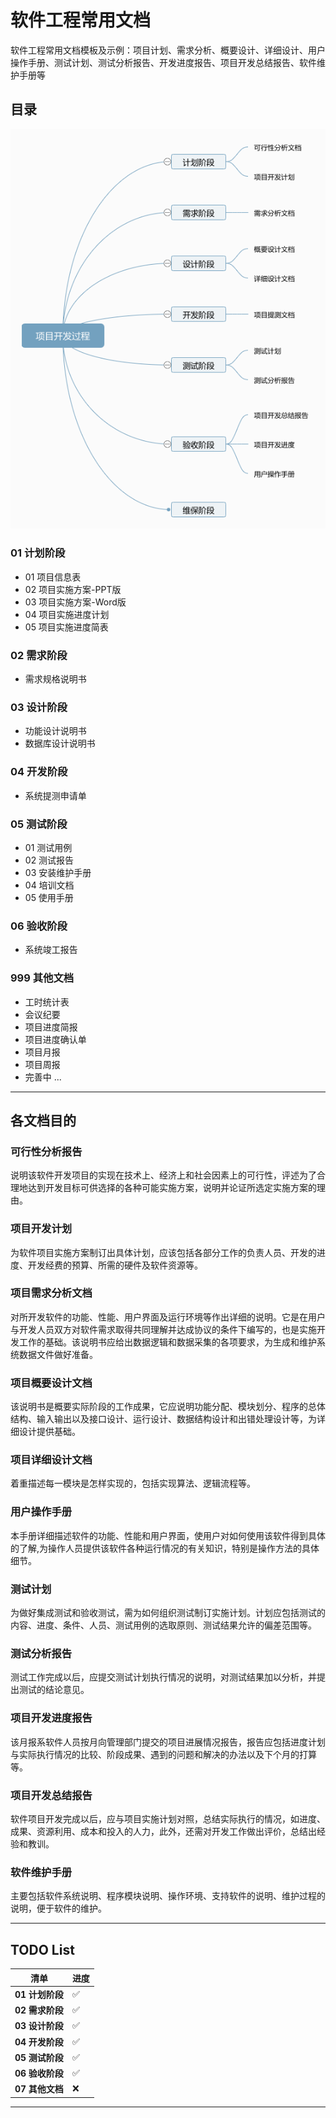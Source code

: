 # 软件工程常用文档

软件工程常用文档模板及示例：项目计划、需求分析、概要设计、详细设计、用户操作手册、测试计划、测试分析报告、开发进度报告、项目开发总结报告、软件维护手册等

## 目录

![avatar](./sp-global.png)

### 01 计划阶段

- 01 项目信息表
- 02 项目实施方案-PPT版
- 03 项目实施方案-Word版
- 04 项目实施进度计划
- 05 项目实施进度简表

### 02 需求阶段

- 需求规格说明书

### 03 设计阶段

- 功能设计说明书
- 数据库设计说明书

### 04 开发阶段

- 系统提测申请单

### 05 测试阶段

- 01 测试用例
- 02 测试报告
- 03 安装维护手册
- 04 培训文档
- 05 使用手册

### 06 验收阶段

- 系统竣工报告

### 999 其他文档

- 工时统计表
- 会议纪要
- 项目进度简报
- 项目进度确认单
- 项目月报
- 项目周报
- 完善中 ...

 ----

## 各文档目的

### 可行性分析报告

说明该软件开发项目的实现在技术上、经济上和社会因素上的可行性，评述为了合理地达到开发目标可供选择的各种可能实施方案，说明并论证所选定实施方案的理由。

### 项目开发计划

为软件项目实施方案制订出具体计划，应该包括各部分工作的负责人员、开发的进度、开发经费的预算、所需的硬件及软件资源等。

### 项目需求分析文档

对所开发软件的功能、性能、用户界面及运行环境等作出详细的说明。它是在用户与开发人员双方对软件需求取得共同理解并达成协议的条件下编写的，也是实施开发工作的基础。该说明书应给出数据逻辑和数据采集的各项要求，为生成和维护系统数据文件做好准备。

### 项目概要设计文档

该说明书是概要实际阶段的工作成果，它应说明功能分配、模块划分、程序的总体结构、输入输出以及接口设计、运行设计、数据结构设计和出错处理设计等，为详细设计提供基础。

### 项目详细设计文档

着重描述每一模块是怎样实现的，包括实现算法、逻辑流程等。

### 用户操作手册

本手册详细描述软件的功能、性能和用户界面，使用户对如何使用该软件得到具体的了解,为操作人员提供该软件各种运行情况的有关知识，特别是操作方法的具体细节。

### 测试计划

为做好集成测试和验收测试，需为如何组织测试制订实施计划。计划应包括测试的内容、进度、条件、人员、测试用例的选取原则、测试结果允许的偏差范围等。

### 测试分析报告

测试工作完成以后，应提交测试计划执行情况的说明，对测试结果加以分析，并提出测试的结论意见。

### 项目开发进度报告

该月报系软件人员按月向管理部门提交的项目进展情况报告，报告应包括进度计划与实际执行情况的比较、阶段成果、遇到的问题和解决的办法以及下个月的打算等。

### 项目开发总结报告

软件项目开发完成以后，应与项目实施计划对照，总结实际执行的情况，如进度、成果、资源利用、成本和投入的人力，此外，还需对开发工作做出评价，总结出经验和教训。

### 软件维护手册

主要包括软件系统说明、程序模块说明、操作环境、支持软件的说明、维护过程的说明，便于软件的维护。

----

## TODO List

  清单 | 进度
  --- | ---
  **01 计划阶段** | ✅
  **02 需求阶段** | ✅
  **03 设计阶段** | ✅
  **04 开发阶段** | ✅
  **05 测试阶段** | ✅
  **06 验收阶段** | ✅
  **07 其他文档** | ❌

----
